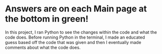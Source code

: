 # Answers are on each Main page at the bottom in green!
In this project, I ran Python to see the changes within the code and what the code does. Before running Python in the terminal, I made an educated guess based off the code that was given and then I eventually made comments about what the code does.
